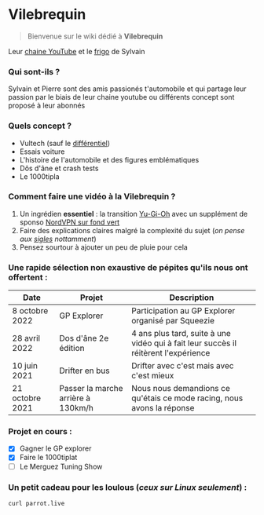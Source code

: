 # Vilebrequin
>Bienvenue sur le wiki dédié à **Vilebrequin**

Leur [chaine YouTube](https://www.youtube.com/c/VilebrequinAuto) et le [frigo](https://www.youtube.com/channel/UCIu-3z3pQGcmtRzfi8NSVuA&) de Sylvain

### Qui sont-ils ?
<p>Sylvain et Pierre sont des amis passionés t'automobile et qui partage leur passion par le biais de leur chaine youtube ou différents concept sont proposé à leur abonnés</p>
    
### Quels concept ?
* Vultech (sauf le [différentiel](https://youtu.be/X_9T_2xfaSo)</a>)
* Essais voiture
* L'histoire de l'automobile et des figures emblématiques
* Dôs d'âne et crash tests
* Le 1000tipla

### Comment faire une vidéo à la Vilebrequin ?
1. Un ingrédien **essentiel** : la transition [Yu-Gi-Oh](https://youtu.be/_MnCeDBSbzA) avec un supplément de sponso [NordVPN sur fond vert](https://youtu.be/qzoCQ-XaQfw)
2. Faire des explications claires malgré la complexité du sujet (_on pense aux [sigles](https://youtu.be/ljDIMp6uZqs) nottamment_)
3. Pensez sourtour à ajouter un peu de pluie pour cela

### Une rapide sélection non exaustive de pépites qu'ils nous ont offertent :
| Date            | Projet                             | Description                                                                         |
|-----------------|------------------------------------|-------------------------------------------------------------------------------------|
| 8 octobre 2022  | GP Explorer                        | Participation au GP Explorer organisé par Squeezie                                  |
| 28 avril 2022   | Dos d'âne 2e édition               | 4 ans plus tard, suite à une vidéo qui à fait leur succès il réitèrent l'expérience |
| 10 juin 2021    | Drifter en bus                     | Drifter avec c'est mais avec c'est mieux                                            |
| 21 octobre 2021 | Passer la marche arrière à 130km/h | Nous nous demandions ce qu'étais ce mode racing, nous avons la réponse              |

### Projet en cours :
- [X] Gagner le GP explorer
- [X] Faire le 1000tiplat
- [ ] Le Merguez Tuning Show

### Un petit cadeau pour les loulous (_ceux sur Linux seulement_) :
`curl parrot.live`
